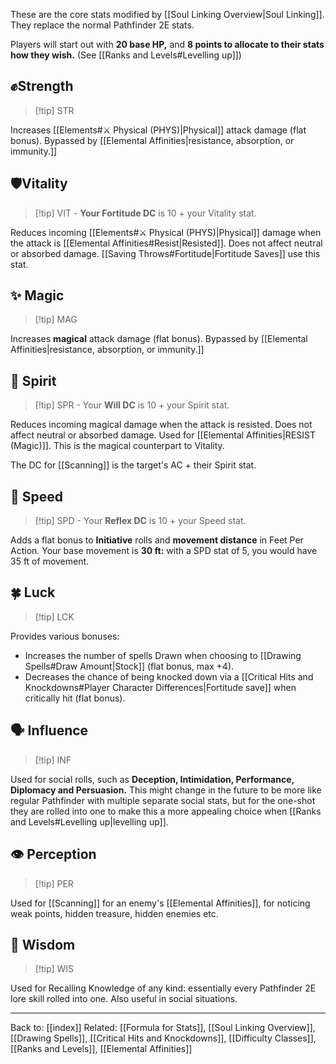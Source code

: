These are the core stats modified by [[Soul Linking Overview|Soul Linking]]. They replace the normal Pathfinder 2E stats.

Players will start out with **20 base HP,** and **8 points to allocate to their stats how they wish.**
(See [[Ranks and Levels#Levelling up]])

## ✊Strength

> [!tip] STR

Increases [[Elements#⚔️ Physical (PHYS)|Physical]] attack damage (flat bonus). Bypassed by [[Elemental Affinities|resistance, absorption, or immunity.]]
## 🛡️Vitality

> [!tip] VIT - **Your Fortitude DC** is 10 + your Vitality stat.

Reduces incoming [[Elements#⚔️ Physical (PHYS)|Physical]] damage when the attack is [[Elemental Affinities#Resist|Resisted]]. Does not affect neutral or absorbed damage. [[Saving Throws#Fortitude|Fortitude Saves]] use this stat.
## ✨ Magic

> [!tip] MAG

Increases **magical** attack damage (flat bonus). Bypassed by [[Elemental Affinities|resistance, absorption, or immunity.]]
## 💙 Spirit

> [!tip] SPR - Your **Will DC** is 10 + your Spirit stat.

Reduces incoming magical damage when the attack is resisted. Does not affect neutral or absorbed damage. Used for [[Elemental Affinities|RESIST (Magic)]]. This is the magical counterpart to Vitality.

The DC for [[Scanning]] is the target's AC + their Spirit stat.
## 🏃 Speed

> [!tip] SPD - Your **Reflex DC** is 10 + your Speed stat.

Adds a flat bonus to **Initiative** rolls and **movement distance** in Feet Per Action.
Your base movement is **30 ft:** with a SPD stat of 5, you would have 35 ft of movement.
## 🍀 Luck

> [!tip] LCK

Provides various bonuses:
*   Increases the number of spells Drawn when choosing to [[Drawing Spells#Draw Amount|Stock]] (flat bonus, max +4).
*   Decreases the chance of being knocked down via a [[Critical Hits and Knockdowns#Player Character Differences|Fortitude save]] when critically hit (flat bonus).
## 🗣️ Influence

>[!tip] INF

Used for social rolls, such as **Deception, Intimidation, Performance, Diplomacy and Persuasion.**
This might change in the future to be more like regular Pathfinder with multiple separate social stats, but for the one-shot they are rolled into one to make this a more appealing choice when [[Ranks and Levels#Levelling up|levelling up]].
## 👁️ Perception

>[!tip] PER

Used for [[Scanning]] for an enemy's [[Elemental Affinities]], for noticing weak points, hidden treasure, hidden enemies etc.
## 🧠 Wisdom

>[!tip] WIS

Used for Recalling Knowledge of any kind: essentially every Pathfinder 2E lore skill rolled into one. Also useful in social situations.

---
Back to: [[index]]
Related: [[Formula for Stats]], [[Soul Linking Overview]], [[Drawing Spells]], [[Critical Hits and Knockdowns]], [[Difficulty Classes]], [[Ranks and Levels]], [[Elemental Affinities]]